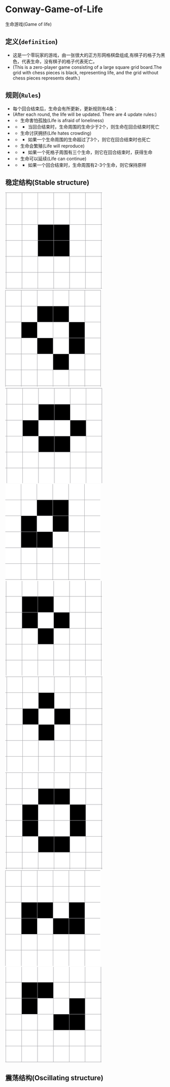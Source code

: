 # Conway-Game-of-Life
生命游戏(Game of life)
 ## 定义(`definition`)
* 这是一个零玩家的游戏，由一张很大的正方形网格棋盘组成,有棋子的格子为黑色，代表生命，没有棋子的格子代表死亡。
* (This is a zero-player game consisting of a large square grid board.The grid with chess pieces is black, representing life, and the grid without chess pieces represents death.)
## 规则(`Rules`)
* 每个回合结束后，生命会有所更新，更新规则有4条：
* (After each round, the life will be updated. There are 4 update rules:)
* * 生命害怕孤独(Life is afraid of loneliness)
* * * 当回合结束时，生命周围的生命少于2个，则生命在回合结束时死亡
* * 生命讨厌拥挤(Life hates crowding)
* * * 如果一个生命周围的生命超过了3个，则它在回合结束时也死亡
* * 生命会繁殖(Life will reproduce)
* * * 如果一个死格子周围有三个生命，则它在回合结束时，获得生命
* * 生命可以延续(Life can continue)
* * * 如果一个回合结束时，生命周围有2-3个生命，则它保持原样

## 稳定结构(Stable structure)
![](https://github.com/djh-sudo/Conway-Game-of-Life/blob/main/src/s1.png)   ![](https://github.com/djh-sudo/Conway-Game-of-Life/blob/main/src/s2.png)   ![](https://github.com/djh-sudo/Conway-Game-of-Life/blob/main/src/s3.png)
![](https://github.com/djh-sudo/Conway-Game-of-Life/blob/main/src/s4.png)  ![](https://github.com/djh-sudo/Conway-Game-of-Life/blob/main/src/s5.png)  ![](https://github.com/djh-sudo/Conway-Game-of-Life/blob/main/src/s6.png)
![](https://github.com/djh-sudo/Conway-Game-of-Life/blob/main/src/s7.png)  ![](https://github.com/djh-sudo/Conway-Game-of-Life/blob/main/src/s8.png)  ![](https://github.com/djh-sudo/Conway-Game-of-Life/blob/main/src/s9.png)

## 震荡结构(Oscillating structure)
